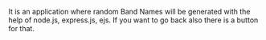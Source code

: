It is an application where random Band Names will be generated with the help of node.js, express.js, ejs. If you want to go back also there is a button for that.
